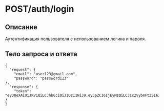 # POST/auth/login
## Описание
Аутентификация пользователя с использованием логина и пароля.

## Тело запроса и ответа
```
{
  "request": {
    "email": "user123@gmail.com",
    "password": "password123"
},
  "response": {
    "token": "eyJ0eXAiOiJKV1QiLCJhbGciOiJIUzI1NiJ9.eyJpZCI6IjEyMzQiLCJ1c2VybmFtZSI6ImJpcnNjaG5lcnNvZXZfaGVsbG9fc2VjdXJpdHkiLCJyb2xlIjoidXNlciJ9.cZL6FJ2EKzK4gSKpPVo5v6poE1T9m3MxoA3on8RHkJ2I"
}
}
```
